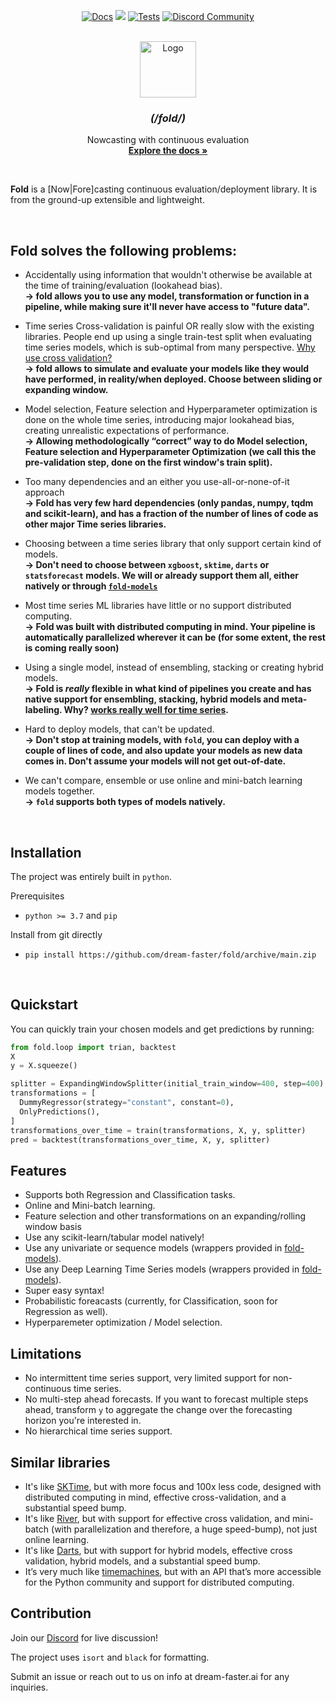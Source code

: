 <!-- # Fold -->



<p align="center">
  <a href="https://dream-faster.github.io/fold/"><img alt="Docs" src="https://img.shields.io/github/actions/workflow/status/dream-faster/fold/docs.yaml?logo=readthedocs"></a>
  <a href="https://codecov.io/gh/dream-faster/fold" ><img src="https://codecov.io/gh/dream-faster/fold/branch/main/graph/badge.svg?token=Z7I2XSF188"/></a>
  <a href="https://github.com/dream-faster/fold/actions/workflows/tests.yaml"><img alt="Tests" src="https://github.com/dream-faster/fold/actions/workflows/tests.yaml/badge.svg"/></a>
  <a href="https://discord.gg/EKJQgfuBpE"><img alt="Discord Community" src="https://img.shields.io/badge/Discord-%235865F2.svg?logo=discord&logoColor=white"></a>
</p>


<!-- PROJECT LOGO -->
<br />
<div align="center">
  <a href="https://dream-faster.github.io/fold/">
    <img src="https://raw.githubusercontent.com/dream-faster/fold/main/docs/images/logo.png" alt="Logo" width="90" >
  </a>
<h3 align="center"> <i>(/fold/)</i></h3>
  <p align="center">
    Nowcasting with continuous evaluation
    <br />
    <a href="https://dream-faster.github.io/fold/"><strong>Explore the docs »</strong></a>
  </p>
</div>
<br />

**Fold** is a [Now|Fore]casting continuous evaluation/deployment library.
It is from the ground-up extensible and lightweight.


<br/>

## Fold solves the following problems:

- Accidentally using information that wouldn't otherwise be available at the time of training/evaluation (lookahead bias).<br/>
**→ fold allows you to use any model, transformation or function in a pipeline, while making sure it'll never have access to "future data".**

- Time series Cross-validation is painful OR really slow with the existing libraries. People end up using a single train-test split when evaluating time series models, which is sub-optimal from many perspective. [Why use cross validation?](continuous-validation.md)<br/>
**→ fold allows to simulate and evaluate your models like they would have performed, in reality/when deployed. Choose between sliding or expanding window.**

- Model selection, Feature selection and Hyperparameter optimization is done on the whole time series, introducing major lookahead bias, creating unrealistic expectations of performance.<br/>
**→ Allowing methodologically “correct” way to do Model selection, Feature selection and Hyperparameter Optimization (we call this the pre-validation step, done on the first window's train split).**

- Too many dependencies and an either you use-all-or-none-of-it approach<br/>
**→ Fold has very few hard dependencies (only pandas, numpy, tqdm and scikit-learn), and has a fraction of the number of lines of code as other major Time series libraries.**

- Choosing between a time series library that only support certain kind of models.<br/>
**→ Don't need to choose between `xgboost`, `sktime`, `darts` or `statsforecast` models. We will or already support them all, either natively or through [`fold-models`](https://github.com/dream-faster/fold-models)**

- Most time series ML libraries have little or no support distributed computing.<br/>
**→ Fold was built with distributed computing in mind. Your pipeline is automatically parallelized wherever it can be (for some extent, the rest is coming really soon)**

- Using a single model, instead of ensembling, stacking or creating hybrid models.<br/>
**→ Fold is _really_ flexible in what kind of pipelines you create and has native support for ensembling, stacking, hybrid models and meta-labeling. Why? [works really well for time series](https://linkinghub.elsevier.com/retrieve/pii/S0169207022001480).**

- Hard to deploy models, that can't be updated.<br/>
**→ Don't stop at training models, with `fold`, you can deploy with a couple of lines of code, and also update your models as new data comes in. Don't assume your models will not get out-of-date.**

- We can't compare, ensemble or use online and mini-batch learning models together.<br/>
**→ `fold` supports both types of models natively.**




<br/>

## Installation


The project was entirely built in ``python``. 

Prerequisites

* ``python >= 3.7`` and ``pip``


Install from git directly

*  ``pip install https://github.com/dream-faster/fold/archive/main.zip ``

<br/>

## Quickstart

You can quickly train your chosen models and get predictions by running:

```python
from fold.loop import trian, backtest
X
y = X.squeeze()

splitter = ExpandingWindowSplitter(initial_train_window=400, step=400)
transformations = [
  DummyRegressor(strategy="constant", constant=0),
  OnlyPredictions(),
]
transformations_over_time = train(transformations, X, y, splitter)
pred = backtest(transformations_over_time, X, y, splitter)
```




## Features

- Supports both Regression and Classification tasks.
- Online and Mini-batch learning.
- Feature selection and other transformations on an expanding/rolling window basis
- Use any scikit-learn/tabular model natively!
- Use any univariate or sequence models (wrappers provided in [fold-models](https://github.com/dream-faster/fold-models)).
- Use any Deep Learning Time Series models (wrappers provided in [fold-models](https://github.com/dream-faster/fold-models)).
- Super easy syntax!
- Probabilistic foreacasts (currently, for Classification, soon for Regression as well).
- Hyperparemeter optimization / Model selection.


## Limitations

- No intermittent time series support, very limited support for non-continuous time series.
- No multi-step ahead forecasts. If you want to forecast multiple steps ahead, transform `y` to aggregate the change over the forecasting horizon you're interested in.
- No hierarchical time series support.

## Similar libraries
- It's like [SKTime](https://github.com/sktime/sktime), but with more focus and 100x less code, designed with distributed computing in mind, effective cross-validation, and a substantial speed bump.
- It's like [River](https://github.com/online-ml/river), but with support for effective cross validation, and mini-batch (with parallelization and therefore, a huge speed-bump), not just online learning.
- It's like [Darts](https://github.com/unit8co/darts), but with support for hybrid models, effective cross validation, hybrid models, and a substantial speed bump.
- It’s very much like [timemachines](https://github.com/microprediction/timemachines), but with an API that’s more accessible for the Python community and support for distributed computing.


## Contribution

Join our [Discord](https://discord.gg/EKJQgfuBpE) for live discussion!

The project uses ``isort`` and ``black`` for formatting.

Submit an issue or reach out to us on info at dream-faster.ai for any inquiries.


